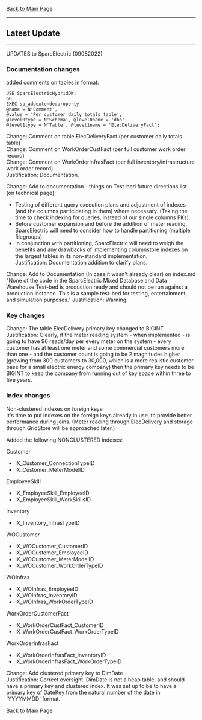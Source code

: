 [Back to Main Page](index.md)

---  
## Latest Update
---  
UPDATES to SparcElectric (09082022)  

### Documentation changes  
added comments on tables in format:
```
USE SparcElectricHybridDW;
GO
EXEC sp_addextendedproperty
@name = N'Comment',
@value = 'Per customer daily totals table',
@level0type = N'Schema', @level0name = 'dbo',
@level1type = N'Table', @level1name = 'ElecDeliveryFact';
```
Change: Comment on table ElecDeliveryFact (per customer daily totals table)  
Change: Comment on WorkOrderCustFact (per full customer work order record)  
Change: Comment on WorkOrderInfrasFact (per full inventory/infrastructure work order record)  
Justification: Documentation.

Change: Add to documentation - things on Test-bed future directions list (on technical page):  
- Testing of different query execution plans and adjustment of indexes (and the columns participating in them) where necessary. (Taking the time to check indexing for queries, instead of our single columns FKs).  
- Before customer expansion and before the addition of meter reading, SparcElectric will need to consider how to handle partitioning (multiple filegroups).  
- In conjunction with partitioning, SparcElectric will need to weigh the benefits and any drawbacks of implementing columnstore indexes on the largest tables in its non-standard implementation.  
Justification: Documentation addition to clarify plans.

Change: Add to Documentation (In case it wasn't already clear) on index.md
"None of the code in the SparcElectric Mixed Database and Data Warehouse Test-bed is production ready and should not be run against a production instance. This is a sample test-bed for testing, entertainment, and simulation purposes." 
Justification: Warning.

### Key changes  
Change: The table ElecDelivery primary key changed to BIGINT  
Justification: Clearly, if the meter reading system - when implemented - is going to have 96 reads/day per every meter on the system -  every customer has at least one meter and some commercial customers more than one - and the customer count is going to be 2 magnitudes higher (growing from 300 customers to 30,000, which is a more realistic customer base for a small electric energy company) then the primary key needs to be BIGINT to keep the company from running out of key space within three to five years.

### Index changes  
Non-clustered indexes on foreign keys:  
It's time to put indexes on the foreign keys already in use, to provide better performance during joins. (Meter reading through ElecDelivery and storage through GridStore will be approached later.)

Added the following NONCLUSTERED indexes:

Customer  
- IX_Customer_ConnectionTypeID  
- IX_Customer_MeterModelID

EmployeeSkill  
- IX_EmployeeSkill_EmployeeID  
- IX_EmployeeSkill_WorkSkillsID

Inventory  
- IX_Inventory_InfrasTypeID

WOCustomer  
- IX_WOCustomer_CustomerID  
- IX_WOCustomer_EmployeeID  
- IX_WOCustomer_MeterModelID  
- IX_WOCustomer_WorkOrderTypeID

WOInfras  
- IX_WOInfras_EmployeeID  
- IX_WOInfras_InventoryID  
- IX_WOInfras_WorkOrderTypeID

WorkOrderCustomerFact  
- IX_WorkOrderCustFact_CustomerID  
- IX_WorkOrderCustFact_WorkOrderTypeID

WorkOrderInfrasFact  
- IX_WorkOrderInfrasFact_InventoryID  
- IX_WorkOrderInfrasFact_WorkOrderTypeID


Change: Add clustered primary key to DimDate  
Justification: Correct oversight. DimDate is not a heap table, and should have a primary key and clustered index. It was set up to be to have a primary key of DateKey from the natural number of the date in 'YYYYMMDD' format.

[Back to Main Page](index.md)   
